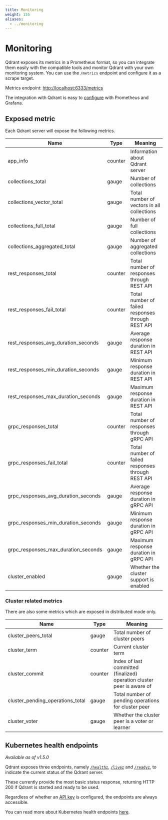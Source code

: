 ```yaml
---
title: Monitoring
weight: 155
aliases:
  - ../monitoring
---
```


# Monitoring

Qdrant exposes its metrics in a Prometheus format, so you can integrate them easily
with the compatible tools and monitor Qdrant with your own monitoring system. You can 
use the `/metrics` endpoint and configure it as a scrape target.

Metrics endpoint: <http://localhost:6333/metrics>

The integration with Qdrant is easy to 
[configure](https://prometheus.io/docs/prometheus/latest/getting_started/#configure-prometheus-to-monitor-the-sample-targets) 
with Prometheus and Grafana.

## Exposed metric

Each Qdrant server will expose the following metrics.

| Name                                | Type    | Meaning                                           |
|-------------------------------------|---------|---------------------------------------------------|
| app_info                            | counter | Information about Qdrant server                   |
| collections_total                   | gauge   | Number of collections                             |
| collections_vector_total            | gauge   | Total number of vectors in all collections        |
| collections_full_total              | gauge   | Number of full collections                        |
| collections_aggregated_total        | gauge   | Number of aggregated collections                  |
| rest_responses_total                | counter | Total number of responses through REST API        |
| rest_responses_fail_total           | counter | Total number of failed responses through REST API |
| rest_responses_avg_duration_seconds | gauge   | Average response duration in REST API             |
| rest_responses_min_duration_seconds | gauge   | Minimum response duration in REST API             |
| rest_responses_max_duration_seconds | gauge   | Maximum response duration in REST API             |
| grpc_responses_total                | counter | Total number of responses through gRPC API        |
| grpc_responses_fail_total           | counter | Total number of failed responses through REST API |
| grpc_responses_avg_duration_seconds | gauge   | Average response duration in gRPC API             |
| grpc_responses_min_duration_seconds | gauge   | Minimum response duration in gRPC API             |
| grpc_responses_max_duration_seconds | gauge   | Maximum response duration in gRPC API             |
| cluster_enabled                     | gauge   | Whether the cluster support is enabled            |

### Cluster related metrics

There are also some metrics which are exposed in distributed mode only.

| Name                             | Type    | Meaning                                                                |
|----------------------------------|---------|------------------------------------------------------------------------|
| cluster_peers_total              | gauge   | Total number of cluster peers                                          |
| cluster_term                     | counter | Current cluster term                                                   |
| cluster_commit                   | counter | Index of last committed (finalized) operation cluster peer is aware of |
| cluster_pending_operations_total | gauge   | Total number of pending operations for cluster peer                    |
| cluster_voter                    | gauge   | Whether the cluster peer is a voter or learner                         |

## Kubernetes health endpoints

*Available as of v1.5.0*

Qdrant exposes three endpoints, namely
[`/healthz`](http://localhost:6333/healthz),
[`/livez`](http://localhost:6333/livez) and
[`/readyz`](http://localhost:6333/readyz), to indicate the current status of the
Qdrant server.

These currently provide the most basic status response, returning HTTP 200 if
Qdrant is started and ready to be used.

Regardless of whether an [API key](../security#authentication) is configured,
the endpoints are always accessible.

You can read more about Kubernetes health endpoints
[here](https://kubernetes.io/docs/reference/using-api/health-checks/).
